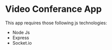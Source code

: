 # Video Conferance App
This app requires those following js technologies:
- Node Js
- Express
- Socket.io